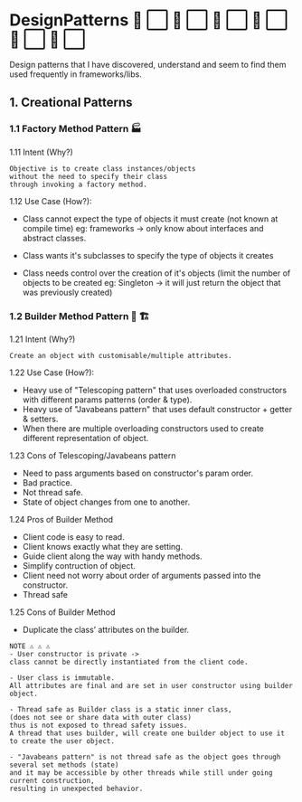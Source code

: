 # DesignPatterns 🔴 ⬜️ 🔴 ⬜️ 🔴 ⬜️ 🔶 ⬜️ 🔶 ⬜️ 🔶 ⬜️ 
Design patterns that I have discovered, understand and seem to find them used frequently in frameworks/libs. 

## 1. Creational Patterns
### 1.1 Factory Method Pattern 🏭 

1.11 Intent (Why?)
```
Objective is to create class instances/objects 
without the need to specify their class
through invoking a factory method.
```

1.12 Use Case (How?):

- Class cannot expect the type of objects it must create (not known at compile time)
eg: frameworks -> only know about interfaces and abstract classes.

- Class wants it's subclasses to specify the type of objects it creates

- Class needs control over the creation of it's objects 
(limit the number of objects to be created eg: Singleton -> 
it will just return the object that was previously created)

### 1.2 Builder Method Pattern 💪 🏗 

1.21 Intent (Why?)
```
Create an object with customisable/multiple attributes.
```

1.22 Use Case (How?):

  - Heavy use of "Telescoping pattern" that uses overloaded constructors with different params patterns (order & type).
  - Heavy use of "Javabeans pattern" that uses default constructor + getter & setters.
  - When there are multiple overloading constructors used to create different representation of object.

1.23 Cons of Telescoping/Javabeans pattern
  - Need to pass arguments based on constructor's param order.
  - Bad practice.
  - Not thread safe.
  - State of object changes from one to another.
 

1.24 Pros of Builder Method
- Client code is easy to read.
- Client knows exactly what they are setting.
- Guide client along the way with handy methods.
- Simplify contruction of object.
- Client need not worry about order of arguments passed into the constructor.
- Thread safe

1.25 Cons of Builder Method
- Duplicate the class’ attributes on the builder.

```
NOTE ⚠️ ⚠️ ⚠️ 
- User constructor is private -> 
class cannot be directly instantiated from the client code.

- User class is immutable. 
All attributes are final and are set in user constructor using builder object.

- Thread safe as Builder class is a static inner class, 
(does not see or share data with outer class)
thus is not exposed to thread safety issues. 
A thread that uses builder, will create one builder object to use it to create the user object.

- "Javabeans pattern" is not thread safe as the object goes through several set methods (state)
and it may be accessible by other threads while still under going current construction,
resulting in unexpected behavior.
```
